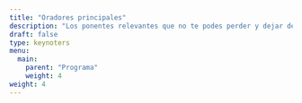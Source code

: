 ```yaml
---
title: "Oradores principales"
description: "Los ponentes relevantes que no te podes perder y dejar de escuchar se encuentran en la conferencia FOSS4G, el evento internacional de software libre. Gracias a lo cual te enteraras de los últimos trabajos GeoEspaciales."
draft: false
type: keynoters
menu:
  main:
    parent: "Programa"
    weight: 4
weight: 4
---
```

